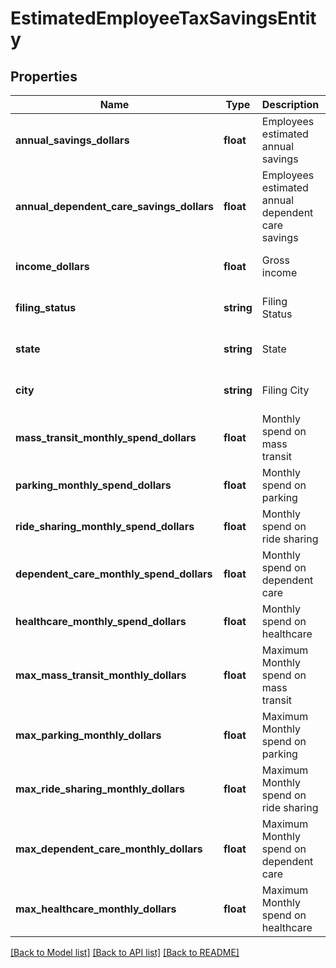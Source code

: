 # EstimatedEmployeeTaxSavingsEntity

## Properties
Name | Type | Description | Notes
------------ | ------------- | ------------- | -------------
**annual_savings_dollars** | **float** | Employees estimated annual savings | [optional] [default to 403.2]
**annual_dependent_care_savings_dollars** | **float** | Employees estimated annual dependent care savings | [optional] [default to 1200.2]
**income_dollars** | **float** | Gross income | [optional] [default to 51939.0]
**filing_status** | **string** | Filing Status | [optional] [default to 'single']
**state** | **string** | State | [optional] [default to 'ny']
**city** | **string** | Filing City | [optional] [default to 'new_york']
**mass_transit_monthly_spend_dollars** | **float** | Monthly spend on mass transit | [optional] [default to 116.5]
**parking_monthly_spend_dollars** | **float** | Monthly spend on parking | [optional] [default to 10.0]
**ride_sharing_monthly_spend_dollars** | **float** | Monthly spend on ride sharing | [optional] [default to 20.0]
**dependent_care_monthly_spend_dollars** | **float** | Monthly spend on dependent care | [optional] [default to 417.0]
**healthcare_monthly_spend_dollars** | **float** | Monthly spend on healthcare | [optional] [default to 95.0]
**max_mass_transit_monthly_dollars** | **float** | Maximum Monthly spend on mass transit | [optional] [default to 260.0]
**max_parking_monthly_dollars** | **float** | Maximum Monthly spend on parking | [optional] [default to 260.0]
**max_ride_sharing_monthly_dollars** | **float** | Maximum Monthly spend on ride sharing | [optional] [default to 260.0]
**max_dependent_care_monthly_dollars** | **float** | Maximum Monthly spend on dependent care | [optional] [default to 417.0]
**max_healthcare_monthly_dollars** | **float** | Maximum Monthly spend on healthcare | [optional] [default to 283.0]

[[Back to Model list]](../README.md#documentation-for-models) [[Back to API list]](../README.md#documentation-for-api-endpoints) [[Back to README]](../README.md)

